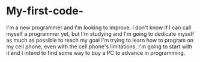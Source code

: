 # My-first-code-
I'm a new programmer and I'm looking to improve. I don't know if I can call myself a programmer yet, but I'm studying and I'm going to dedicate myself as much as possible to reach my goal I'm trying to learn how to program on my cell phone, even with the cell phone's limitations, I'm going to start with it and I intend to find some way to buy a PC to advance in programming. 
